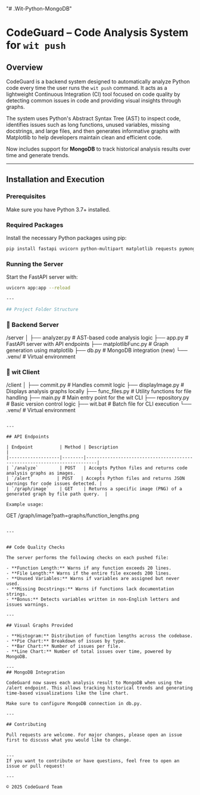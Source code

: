"# .Wit-Python-MongoDB" 
# CodeGuard – Code Analysis System for `wit push`

## Overview

CodeGuard is a backend system designed to automatically analyze Python code every time the user runs the `wit push` command. It acts as a lightweight Continuous Integration (CI) tool focused on code quality by detecting common issues in code and providing visual insights through graphs.

The system uses Python's Abstract Syntax Tree (AST) to inspect code, identifies issues such as long functions, unused variables, missing docstrings, and large files, and then generates informative graphs with Matplotlib to help developers maintain clean and efficient code.

Now includes support for **MongoDB** to track historical analysis results over time and generate trends.

---

## Installation and Execution

### Prerequisites

Make sure you have Python 3.7+ installed.

### Required Packages

Install the necessary Python packages using pip:

```bash
pip install fastapi uvicorn python-multipart matplotlib requests pymongo
 ```

### Running the Server

Start the FastAPI server with:

```bash
uvicorn app:app --reload

---

## Project Folder Structure

```
### 📁 Backend Server 
/server
│
├── analyzer.py              # AST-based code analysis logic
├── app.py                   # FastAPI server with API endpoints
├── matplotlibFunc.py        # Graph generation using matplotlib
├── db.py                    # MongoDB integration (new)
└── .venv/                   # Virtual environment

### 📁 wit Client 
/client
│
├── commit.py # Handles commit logic
├── displayImage.py # Displays analysis graphs locally
├── func_files.py # Utility functions for file handling
├── main.py # Main entry point for the wit CLI
├── repository.py # Basic version control logic
├── wit.bat # Batch file for CLI execution
└── .venv/ # Virtual environment
```

---

## API Endpoints

| Endpoint          | Method | Description                                                              |
|-------------------|--------|--------------------------------------------------------------------------|
| `/analyze`        | POST   | Accepts Python files and returns code analysis graphs as images.         |
| `/alert`         | POST   | Accepts Python files and returns JSON warnings for code issues detected. |
| `/graph/image`    | GET    | Returns a specific image (PNG) of a generated graph by file path query.  |

Example usage:
```
GET /graph/image?path=graphs/function_lengths.png
```

---


## Code Quality Checks

The server performs the following checks on each pushed file:

- **Function Length:** Warns if any function exceeds 20 lines.
- **File Length:** Warns if the entire file exceeds 200 lines.
- **Unused Variables:** Warns if variables are assigned but never used.
- **Missing Docstrings:** Warns if functions lack documentation strings.
- **Bonus:** Detects variables written in non-English letters and issues warnings.

---

## Visual Graphs Provided

- **Histogram:** Distribution of function lengths across the codebase.
- **Pie Chart:** Breakdown of issues by type.
- **Bar Chart:** Number of issues per file.
- **Line Chart:** Number of total issues over time, powered by MongoDB.

---
## MongoDB Integration

CodeGuard now saves each analysis result to MongoDB when using the /alert endpoint. This allows tracking historical trends and generating time-based visualizations like the line chart.

Make sure to configure MongoDB connection in db.py.

---

## Contributing

Pull requests are welcome. For major changes, please open an issue first to discuss what you would like to change.


---
If you want to contribute or have questions, feel free to open an issue or pull request!

---

© 2025 CodeGuard Team
